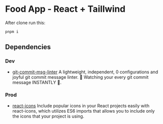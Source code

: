 # Food App - React + Taillwind

After clone run this:

```sh
pnpm i
```

## Dependencies

### Dev

- [git-commit-msg-linter](https://www.npmjs.com/package/git-commit-msg-linter)
  A lightweight, independent, 0 configurations and joyful git commit message linter.
  👀 Watching your every git commit message INSTANTLY 🚀.

### Prod

- [react-icons](https://www.npmjs.com/package/react-icons)
  Include popular icons in your React projects easily with react-icons, which utilizes ES6 imports that allows you to include only the icons that your project is using.
